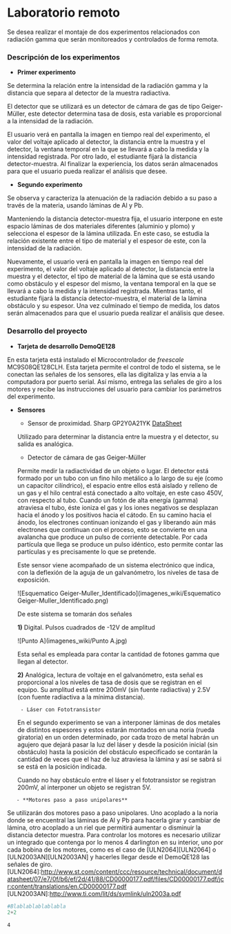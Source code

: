 ﻿
# Laboratorio remoto
Se desea realizar el montaje de dos experimentos relacionados con radiación gamma que serán monitoreados y controlados de forma remota.

### Descripción de los experimentos

- **Primer experimento**    
    
Se determina la relación entre la intensidad de la radiación gamma y la distancia que separa al detector de la muestra radiactiva. 

El detector que se utilizará es un detector de cámara de gas de tipo Geiger-Müller, este detector determina tasa de dosis, esta variable es proporcional a la intensidad de la radiación. 


El usuario verá en pantalla la imagen en tiempo real del experimento, el valor del voltaje aplicado al detector, la distancia entre la muestra y el detector, la ventana temporal en la que se llevará a cabo la medida y la intensidad registrada. Por otro lado, el estudiante fijará la distancia detector-muestra. Al finalizar la experiencia, los datos serán almacenados para que el usuario pueda realizar el análisis que desee.

- **Segundo experimento**

Se observa y caracteriza la atenuación de la radiación debido a su paso a través de la materia, usando láminas de Al y Pb. 

Manteniendo la distancia detector-muestra fija, el usuario interpone en este espacio láminas de dos materiales diferentes (aluminio y plomo) y selecciona el espesor de la lámina utilizada. En este caso, se estudia la relación existente entre el tipo de material y el espesor de este, con la intensidad de la radiación. 


Nuevamente, el usuario verá en pantalla la imagen en tiempo real del experimento, el valor del voltaje aplicado al detector, la distancia entre la muestra y el detector, el tipo de material de la lámina que se está usando como obstáculo y el espesor del mismo, la ventana temporal en la que se llevará a cabo la medida y la intensidad registrada. Mientras tanto, el estudiante fijará la distancia detector-muestra, el material de la lámina obstáculo y su espesor. Una vez culminado el tiempo de medida, los datos serán almacenados para que el usuario pueda realizar el análisis que desee.

### Desarrollo del proyecto
- **Tarjeta de desarrollo DemoQE128**

En esta tarjeta está instalado el Microcontrolador de *freescale* MC9S08QE128CLH. Esta tarjeta permite el control de todo el sistema, se le conectan las señales de los sensores, ella las digitaliza y las envia a la computadora por puerto serial. Así mismo, entrega las señales de giro a los motores y recibe las instrucciones del usuario para cambiar los parámetros del experimento.


- **Sensores**
    - Sensor de proximidad. Sharp GP2Y0A21YK [DataSheet][Sharp]
    
    Utilizado para determinar la distancia entre la muestra y el detector, su salida es analógica.
    
    - Detector de cámara de gas Geiger-Müller
    
    Permite medir la radiactividad de un objeto o lugar. El detector está formado por un tubo con un fino hilo metálico a lo largo de su eje (como un capacitor cilíndrico), el espacio entre ellos está aislado y relleno de un gas y el hilo central está conectado a alto voltaje, en este caso 450V, con respecto al tubo. Cuando un fotón de alta energía (gamma) atraviesa el tubo, éste ioniza el gas y los iones negativos se desplazan hacia el ánodo y los positivos hacia el cátodo. En su camino hacia el ánodo, los electrones continuan ionizando el gas y liberando aún más electrones que continuan con el proceso, esto se convierte en una avalancha que produce un pulso de corriente detectable. Por cada partícula que llega se produce un pulso idéntico, esto permite contar las partículas y es precisamente lo que se pretende. 
    
    Este sensor viene acompañado de un sistema electrónico que indica, con la deflexión de la aguja de un galvanómetro, los niveles de tasa de exposición. 
    
    ![Esquematico Geiger-Muller_Identificado](imagenes_wiki/Esquematico Geiger-Muller_Identificado.png)
    
    De este sistema se tomarán dos señales
    
    **1)** Digital. Pulsos cuadrados de -12V de amplitud 
    
    ![Punto A](imagenes_wiki/Punto A.jpg) 
    
    Esta señal es empleada para contar la cantidad de fotones gamma que llegan al detector.
    
    **2)** Analógica, lectura de voltaje en el galvanómetro, esta señal es proporcional a los niveles de tasa de dosis que se registran en el equipo. Su amplitud está entre 200mV (sin fuente radiactiva) y 2.5V (con fuente radiactiva a la mínima distancia).
    
       - Láser con Fototransistor
    
    En el segundo experimento se van a interponer láminas de dos metales de distintos espesores y estos estarán montados en una noria (rueda giratoria) en un orden determinado, por cada trozo de metal habrán un agujero que dejará pasar la luz del láser  y desde la posición inicial (sin obstáculo) hasta la posición del obstáculo especificado se contarán la cantidad de veces que el haz de luz atraviesa la lámina y así se sabrá si se está en la posición indicada.
    
    Cuando no hay obstáculo entre el láser y el fototransistor se registran 200mV, al interponer un objeto se registran 5V. 
    
[Sharp]:https://www.sparkfun.com/datasheets/Components/GP2Y0A21YK.pdf

       - **Motores paso a paso unipolares**

Se utilizarán dos motores paso a paso unipolares. Uno acoplado a la noria donde se encuentral las láminas de Al y Pb para hacerla girar y cambiar de lámina, otro acoplado a un riel que permitirá aumentar o disminuir la distancia detector muestra. Para controlar los motores es necesario utilizar un integrado que contenga por lo menos 4 darlington en su interior, uno por cada bobina de los motores, como es el caso de [ULN2064][ULN2064] o [ULN2003AN][ULN2003AN] y hacerles llegar desde el DemoQE128 las señales de giro. 
[ULN2064]:http://www.st.com/content/ccc/resource/technical/document/datasheet/07/e7/0f/b6/ef/2d/41/88/CD00000177.pdf/files/CD00000177.pdf/jcr:content/translations/en.CD00000177.pdf
[ULN2003AN]:http://www.ti.com/lit/ds/symlink/uln2003a.pdf




```python
#Blablablablablabla
2+2
```




    4



